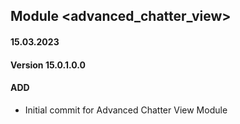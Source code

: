 ## Module <advanced_chatter_view>

#### 15.03.2023
#### Version 15.0.1.0.0
#### ADD
- Initial commit for Advanced Chatter View Module